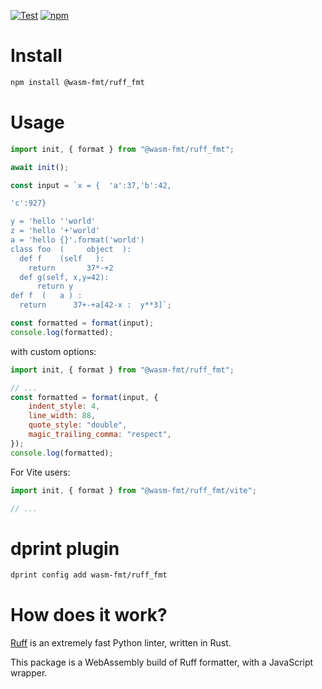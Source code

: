 [![Test](https://github.com/wasm-fmt/ruff_fmt/actions/workflows/test.yml/badge.svg)](https://github.com/wasm-fmt/ruff_fmt/actions/workflows/test.yml)
[![npm](https://img.shields.io/npm/v/@wasm-fmt/ruff_fmt)](https://www.npmjs.com/package/@wasm-fmt/ruff_fmt)

# Install

```bash
npm install @wasm-fmt/ruff_fmt
```

# Usage

```javascript
import init, { format } from "@wasm-fmt/ruff_fmt";

await init();

const input = `x = {  'a':37,'b':42,

'c':927}

y = 'hello ''world'
z = 'hello '+'world'
a = 'hello {}'.format('world')
class foo  (     object  ):
  def f    (self   ):
    return       37*-+2
  def g(self, x,y=42):
      return y
def f  (   a ) :
  return      37+-+a[42-x :  y**3]`;

const formatted = format(input);
console.log(formatted);
```

with custom options:

```javascript
import init, { format } from "@wasm-fmt/ruff_fmt";

// ...
const formatted = format(input, {
    indent_style: 4,
    line_width: 88,
    quote_style: "double",
    magic_trailing_comma: "respect",
});
console.log(formatted);
```

For Vite users:

```JavaScript
import init, { format } from "@wasm-fmt/ruff_fmt/vite";

// ...
```

# dprint plugin

```bash
dprint config add wasm-fmt/ruff_fmt
```

# How does it work?

[Ruff] is an extremely fast Python linter, written in Rust.

This package is a WebAssembly build of Ruff formatter, with a JavaScript wrapper.

[Ruff]: https://github.com/astral-sh/ruff
